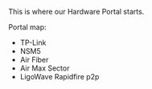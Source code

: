 This is where our Hardware Portal starts.

Portal map: 
* TP-Link
* NSM5
* Air Fiber
* Air Max Sector
* LigoWave Rapidfire p2p
